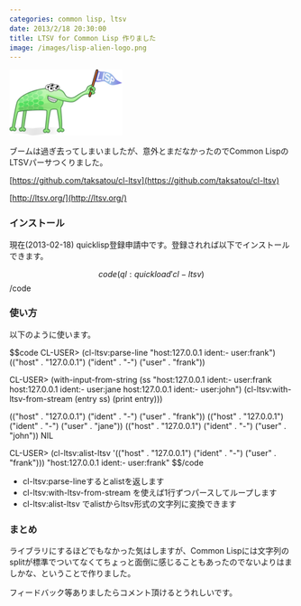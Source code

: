 ```yaml
---
categories: common lisp, ltsv
date: 2013/2/18 20:30:00
title: LTSV for Common Lisp 作りました
image: /images/lisp-alien-logo.png
---
```


![lisp](/images/lisp-alien-logo.png)

ブームは過ぎ去ってしまいましたが、意外とまだなかったのでCommon LispのLTSVパーサつくりました。

[https://github.com/taksatou/cl-ltsv](https://github.com/taksatou/cl-ltsv)

[http://ltsv.org/](http://ltsv.org/)

### インストール

現在(2013-02-18) quicklisp登録申請中です。登録されれば以下でインストールできます。

$$code
(ql:quickload 'cl-ltsv)
$$/code

### 使い方

以下のように使います。

$$code
CL-USER> (cl-ltsv:parse-line "host:127.0.0.1    ident:- user:frank")
(("host" . "127.0.0.1") ("ident" . "-") ("user" . "frank"))

CL-USER> (with-input-from-string (ss "host:127.0.0.1    ident:- user:frank
host:127.0.0.1  ident:- user:jane
host:127.0.0.1  ident:- user:john")
           (cl-ltsv:with-ltsv-from-stream (entry ss)
             (print entry)))

(("host" . "127.0.0.1") ("ident" . "-") ("user" . "frank")) 
(("host" . "127.0.0.1") ("ident" . "-") ("user" . "jane")) 
(("host" . "127.0.0.1") ("ident" . "-") ("user" . "john")) 
NIL

CL-USER> (cl-ltsv:alist-ltsv '(("host" . "127.0.0.1") ("ident" . "-") ("user" . "frank")))
"host:127.0.0.1 ident:- user:frank"
$$/code

* cl-ltsv:parse-lineするとalistを返します
* cl-ltsv:with-ltsv-from-stream を使えば1行ずつパースしてループします
* cl-ltsv:alist-ltsv でalistからltsv形式の文字列に変換できます


### まとめ

ライブラリにするほどでもなかった気はしますが、Common Lispには文字列のsplitが標準でついてなくてちょっと面倒に感じることもあったのでないよりはましかな、ということで作りました。

フィードバック等ありましたらコメント頂けるとうれしいです。
